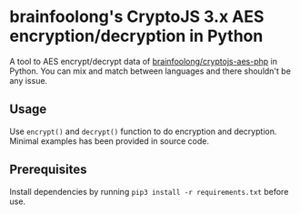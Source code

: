 # brainfoolong's CryptoJS 3.x AES encryption/decryption in Python
A tool to AES encrypt/decrypt data of [brainfoolong/cryptojs-aes-php](https://github.com/brainfoolong/cryptojs-aes-php) in Python. You can mix and match between languages and there shouldn't be any issue.

## Usage
Use `encrypt()` and `decrypt()` function to do encryption and decryption. Minimal examples has been provided in source code.

## Prerequisites
Install dependencies by running `pip3 install -r requirements.txt` before use.
